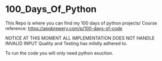 # 100_Days_Of_Python
This Repo is where you can find my 100 days of python projects/
Course reference: https://appbrewery.com/p/100-days-of-code

NOTICE AT THIS MOMENT ALL IMPLEMENTATION DOES NOT HANDLE INVALID INPUT
Quality and Testing has milidly adhered to.

To run the code you will only need python exuction.
